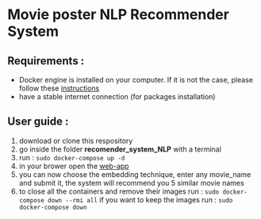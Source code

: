 # Movie poster NLP Recommender System

## Requirements :
- Docker engine is installed on your computer. If it is not the case, please follow these [instructions](https://docs.docker.com/engine/install/)
- have a stable internet connection (for packages installation)

## User guide :
1. download or clone this respository
2. go inside the folder **recomender_system_NLP** with a terminal
3. run : `sudo docker-compose up -d`
4. in your brower open the [web-app](http://localhost:8501/)
5. you can now choose the embedding technique, enter any movie_name and submit it, the system will recommend you 5 similar movie names
6. to close all the containers and remove their images run : `sudo docker-compose down --rmi all`
if you want to keep the images run : `sudo docker-compose down`
